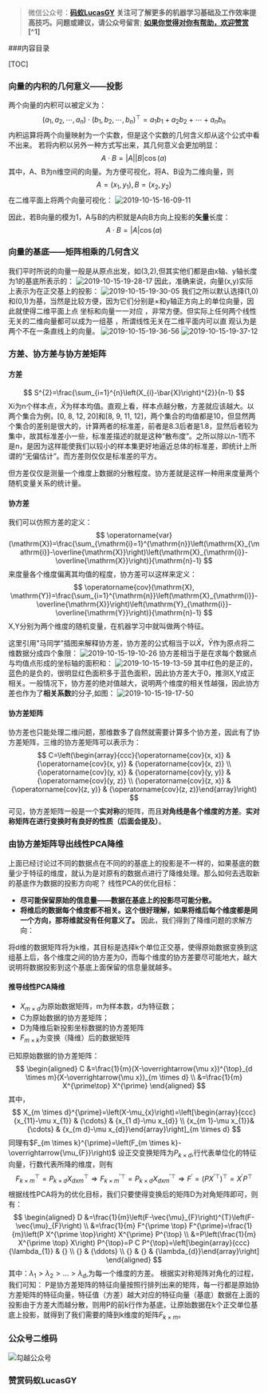 >微信公众号：**[码蚁LucasGY](#jump_10)**
**关注可了解更多的机器学习基础及工作效率提高技巧。问题或建议，请公众号留言**;
**[如果你觉得对你有帮助，欢迎赞赏](#jump_20)[^1]**

###内容目录

[TOC]

### 向量的内积的几何意义——投影

两个向量的内积可以被定义为：
$$
\left(a_{1}, a_{2}, \cdots, a_{n}\right) \cdot\left(b_{1}, b_{2}, \cdots, b_{n}\right)^{\top}=a_{1} b_{1}+a_{2} b_{2}+\cdots+a_{n} b_{n}
$$
内积运算将两个向量映射为一个实数，但是这个实数的几何含义却从这个公式中看不出来。
若将内积以另外一种方式写出来，其几何意义会更加明显：
$$
A \cdot B=|A||B| \cos (a)
$$
其中，A、B为n维空间的向量。为方便可视化，将A、B设为二维向量，则
$$
A=\left(x_{1}, y_{1}\right), B=\left(x_{2}, y_{2}\right)
$$
在二维平面上将两个向量可视化：
![2019-10-15-16-09-11](http://pzd8a646b.bkt.clouddn.com/2019-10-15-16-09-11.png)

因此，若B向量的模为1，A与B的内积就是A向B方向上投影的**矢量**长度：
$$
A \cdot B=|A| \cos (a)
$$

### 向量的基底——矩阵相乘的几何含义
我们平时所说的向量一般是从原点出发，如(3,2),但其实他们都是由x轴、y轴长度为1的基底所表示的：
![2019-10-15-19-28-17](http://pzd8a646b.bkt.clouddn.com/2019-10-15-19-28-17.png)
因此，准确来说，向量(x,y)实际上表示为在正交基上的投影：
![2019-10-15-19-30-05](http://pzd8a646b.bkt.clouddn.com/2019-10-15-19-30-05.png)
我们之所以默认选择(1,0)和(0,1)为基，当然是比较方便，因为它们分别是×和y轴正方向上的单位向量，因此就使得二维平面上点 坐标和向量一一对应 ，非常方便。但实际上任何两个线性无关的二维向量都可以成为一组基 ，所谓线性无关在二维平面内可以直 观认为是两个不在一条直线上的向量。
![2019-10-15-19-36-56](http://pzd8a646b.bkt.clouddn.com/2019-10-15-19-36-56.png)
![2019-10-15-19-37-12](http://pzd8a646b.bkt.clouddn.com/2019-10-15-19-37-12.png)
### 方差、协方差与协方差矩阵

#### 方差
$$
S^{2}=\frac{\sum_{i=1}^{n}\left(X_{i}-\bar{X}\right)^{2}}{n-1}
$$
Xi为n个样本点，$\bar{X}$为样本均值。直观上看，样本点越分散，方差就应该越大。以两个集合为例，[0, 8, 12, 20]和[8, 9, 11, 12]，两个集合的均值都是10，但显然两个集合的差别是很大的，计算两者的标准差，前者是8.3后者是1.8，显然后者较为集中，故其标准差小一些，标准差描述的就是这种“散布度”。之所以除以n-1而不是n，是因为这样能使我们以较小的样本集更好地逼近总体的标准差，即统计上所谓的“无偏估计”。而方差则仅仅是标准差的平方。

但方差仅仅是测量一个维度上数据的分散程度。协方差就是这样一种用来度量两个随机变量关系的统计量。
#### 协方差
我们可以仿照方差的定义：
$$
\operatorname{var}(\mathrm{X})=\frac{\sum_{\mathrm{i}=1}^{\mathrm{n}}\left(\mathrm{X}_{\mathrm{i}}-\overline{\mathrm{X}}\right)\left(\mathrm{X}_{\mathrm{i}}-\overline{\mathrm{X}}\right)}{\mathrm{n}-1}
$$
来度量各个维度偏离其均值的程度，协方差可以这样来定义：
$$
\operatorname{cov}(\mathrm{X}, \mathrm{Y})=\frac{\sum_{i=1}^{\mathrm{n}}\left(\mathrm{X}_{\mathrm{i}}-\overline{\mathrm{X}}\right)\left(\mathrm{Y}_{\mathrm{i}}-\overline{\mathrm{Y}}\right)}{\mathrm{n}-1}
$$
X,Y分别为两个维度的随机变量，在机器学习中就叫做两个特征。

这里引用"马同学"插图来解释协方差，协方差的公式相当于以$\bar{X}，\bar{Y}$作为原点将二维数据分成四个象限：
![2019-10-15-19-10-26](http://pzd8a646b.bkt.clouddn.com/2019-10-15-19-10-26.png)
协方差相当于是在求每个数据点与均值点形成的坐标轴的面积和：
![2019-10-15-19-13-59](http://pzd8a646b.bkt.clouddn.com/2019-10-15-19-13-59.png)
其中红色的是正的，蓝色的是负的，很明显红色面积多于蓝色面积，因此协方差大于0，推测X,Y成正相关。一般情况下，协方差的绝对值越大，说明两个维度的相关性越强，因此协方差也作为了**相关系数**的分子,如图：
![2019-10-15-19-17-50](http://pzd8a646b.bkt.clouddn.com/2019-10-15-19-17-50.png)

#### 协方差矩阵

协方差也只能处理二维问题，那维数多了自然就需要计算多个协方差，因此有了协方差矩阵，三维的协方差矩阵可以表示为：
$$
C=\left(\begin{array}{ccc}{\operatorname{cov}(x, x)} & {\operatorname{cov}(x, y)} & {\operatorname{cov}(x, z)} \\ {\operatorname{cov}(y, x)} & {\operatorname{cov}(y, y)} & {\operatorname{cov}(y, z)} \\ {\operatorname{cov}(z, x)} & {\operatorname{cov}(z, y)} & {\operatorname{cov}(z, z)}\end{array}\right)
$$
可见，协方差矩阵一般是一个**实对称**的矩阵，而且**对角线是各个维度的方差**。**实对称矩阵在进行变换时有良好的性质（后面会提及）**。

### 由协方差矩阵导出线性PCA降维
上面已经讨论过不同的数据点在不同的的基底上的投影是不一样的，如果基底的数量少于特征的维度，就认为是对原有的数据点进行了降维处理。那么如何去选取新的基底作为数据的投影方向呢？
线性PCA的优化目标：
* **尽可能保留原始的信息量——数据在基底上的投影尽可能分散。**
* **将维后的数据每个维度都不相关。这个很好理解，如果将维后每个维度都是同一个方向，那将维就没有任何意义了。**
因此，我们得到了降维问题的求解方向：

将d维的数据矩阵将为k维，其目标是选择k个单位正交基，使得原始数据变换到这组基上后，各个维度之间的协方差为0，而每个维度的协方差要尽可能地大，越大说明将数据投影到这个基底上面保留的信息量就越多。
#### 推导线性PCA降维
* $X_{m \times d}$为原始数据矩阵，m为样本数，d为特征数；
* C为原始数据的协方差矩阵；
* D为降维后新投影坐标数据的协方差矩阵
* $F_{m \times k}$为变换（降维）后的数据矩阵

已知原始数据的协方差矩阵：
$$
\begin{aligned} C &=\frac{1}{m}(X-\overrightarrow{\mu x})^{\top}_{d \times m}(X-\overrightarrow{\mu x})_{m \times d} \\ &=\frac{1}{m} X^{\prime\top} X^{\prime} \end{aligned}
$$
其中，
$$
X_{m \times d}^{\prime}=\left(X-\mu_{x}\right)=\left[\begin{array}{ccc}{x_{11}-\mu x_{1}} & {\cdots} & {x_{1 d}-\mu x_{d}} \\ {x_{m 1}-\mu x_{1}}&{\cdots} & {x_{m d}-\mu x_{d}}\end{array}\right]_{m \times d}
$$
同理有$F_{m \times k}^{\prime}=\left(F_{m \times k}-\overrightarrow{\mu_{F}}\right)$
设正交变换矩阵为$P_{k \times d}$,行代表单位化的特征向量，行数代表所降的维度，则有
$$
F_{k \times m}^{\top}=P_{k \times d} X_{d x m}^{\top} \Rightarrow F_{k \times m}^{\prime \top}=P_{k \times d} X_{d x m}^{\prime \top} \Rightarrow F^{\prime}=\left(P X^{\prime \top}\right)^{\top}=X^{\prime} P^{\top}
$$
根据线性PCA将为的优化目标，我们只要使得变换后的矩阵D为对角矩阵即可，则有：
$$
\begin{aligned} D &=\frac{1}{m}\left(F-\vec{\mu}_{F}\right)^{T}\left(F-\vec{\mu}_{F}\right) \\ &=\frac{1}{m} F^{\prime \top} F^{\prime}=\frac{1}{m}\left(P X^{\prime \top}\right) X^{\prime} P^{\top} \\ &=P\left(\frac{1}{m} X^{\prime \top} X\right) P^{\top}=P C P^{\top}=\left[\begin{array}{ccc}{\lambda_{1}} & {} \\ {} & {\ddots} \\ {} & {} & {\lambda_{d}}\end{array}\right] \end{aligned}
$$
其中：$\lambda_{1}>\lambda_{2}>...>\lambda_{d}$,为每一个维度的方差。
根据实对称矩阵对角化的过程，我们可知：
P是协方差矩阵的特征向量按照行排列出来的矩阵，每一行都是原始协方差矩阵的特征向量，特征值（方差）越大对应的特征向量（基底）数据在上面的投影由于方差大而越分散，则用P的前k行作为基底，让原始数据在k个正交单位基底上投影，就得到了我们需要的降到k维度的矩阵$F_{k \times m}$。
<a id="jump_10"></a>

### 公众号二维码
![勾越公众号](http://pzd8a646b.bkt.clouddn.com/勾越公众号.jpg)
<a id="jump_20"></a>

### 赞赏码蚁LucasGY